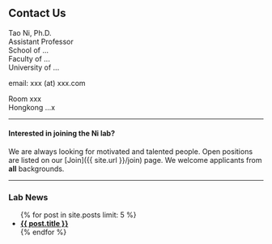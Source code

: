 
## Contact Us

Tao Ni, Ph.D.  
Assistant Professor  
School of ...  
Faculty of ...  
University of ...  

email: xxx (at) xxx.com   

Room xxx   
Hongkong ...x   

---

#### Interested in joining the Ni lab?
 We are always looking for motivated and talented people. 
 Open positions are listed on our [Join]({{ site.url }}/join) page.
 We welcome applicants from <b>all</b> backgrounds.


---

<h3> Lab News </h3>
<ul>
  {% for post in site.posts limit: 5 %}
    <li><a href="{{ post.url }}"><b>{{ post.title }}</b></a></li>
  {% endfor %}
</ul>
